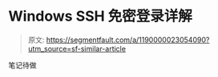 # Windows SSH 免密登录详解

> 原文: https://segmentfault.com/a/1190000023054090?utm_source=sf-similar-article

笔记待做